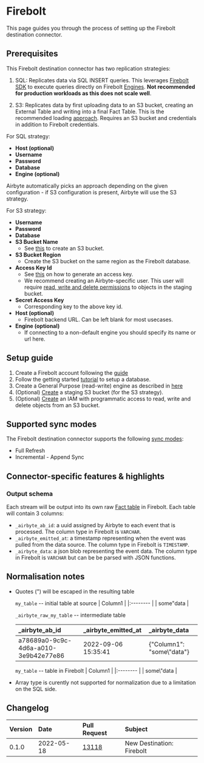 # Firebolt

This page guides you through the process of setting up the Firebolt destination connector.

## Prerequisites

This Firebolt destination connector has two replication strategies:

1. SQL: Replicates data via SQL INSERT queries. This leverages [Firebolt SDK](https://pypi.org/project/firebolt-sdk/) to execute queries directly on Firebolt [Engines](https://docs.firebolt.io/working-with-engines/understanding-engine-fundamentals.html). **Not recommended for production workloads as this does not scale well**.

2. S3: Replicates data by first uploading data to an S3 bucket, creating an External Table and writing into a final Fact Table. This is the recommended loading [approach](https://docs.firebolt.io/loading-data/loading-data.html). Requires an S3 bucket and credentials in addition to Firebolt credentials.

For SQL strategy:
* **Host (optional)**
* **Username**
* **Password**
* **Database**
* **Engine (optional)**


Airbyte automatically picks an approach depending on the given configuration - if S3 configuration is present, Airbyte will use the S3 strategy.

For S3 strategy:

* **Username**
* **Password**
* **Database**
* **S3 Bucket Name**
    * See [this](https://docs.aws.amazon.com/AmazonS3/latest/userguide/create-bucket-overview.html) to create an S3 bucket.
* **S3 Bucket Region**
    * Create the S3 bucket on the same region as the Firebolt database.
* **Access Key Id**
    * See [this](https://docs.aws.amazon.com/general/latest/gr/aws-sec-cred-types.html#access-keys-and-secret-access-keys) on how to generate an access key.
    * We recommend creating an Airbyte-specific user. This user will require [read, write and delete permissions](https://docs.aws.amazon.com/IAM/latest/UserGuide/reference_policies_examples_s3_rw-bucket.html) to objects in the staging bucket.
* **Secret Access Key**
    * Corresponding key to the above key id.
* **Host (optional)**
    * Firebolt backend URL. Can be left blank for most usecases.
* **Engine (optional)**
    * If connecting to a non-default engine you should specify its name or url here.

## Setup guide

1. Create a Firebolt account following the [guide](https://docs.firebolt.io/managing-your-account/creating-an-account.html)
1. Follow the getting started [tutorial](https://docs.firebolt.io/getting-started.html) to setup a database.
1. Create a General Purpose (read-write) engine as described in [here](https://docs.firebolt.io/working-with-engines/working-with-engines-using-the-firebolt-manager.html)
1. (Optional) [Create](https://docs.aws.amazon.com/AmazonS3/latest/userguide/create-bucket-overview.html) a staging S3 bucket \(for the S3 strategy\).
1. (Optional) [Create](https://docs.aws.amazon.com/AmazonS3/latest/userguide/using-iam-policies.html) an IAM with programmatic access to read, write and delete objects from an S3 bucket.


## Supported sync modes

The Firebolt destination connector supports the following [sync modes](https://docs.airbyte.com/cloud/core-concepts/#connection-sync-mode):
- Full Refresh
- Incremental - Append Sync


## Connector-specific features & highlights


### Output schema

Each stream will be output into its own raw [Fact table](https://docs.firebolt.io/working-with-tables.html#fact-and-dimension-tables) in Firebolt. Each table will contain 3 columns:

* `_airbyte_ab_id`: a uuid assigned by Airbyte to each event that is processed. The column type in Firebolt is `VARCHAR`.
* `_airbyte_emitted_at`: a timestamp representing when the event was pulled from the data source. The column type in Firebolt is `TIMESTAMP`.
* `_airbyte_data`: a json blob representing the event data. The column type in Firebolt is `VARCHAR` but can be be parsed with JSON functions.

## Normalisation notes

* Quotes (") will be escaped in the resulting table

    `my_table` -- initial table at source
    | Column1   |
    |:--------  |
    | some"data |

    `_airbyte_raw_my_table` -- intermediate table

    |          _airbyte_ab_id              | _airbyte_emitted_at |      _airbyte_data        |
    |:--------|:-----------| :-----       |
    | a78689a0-9c9c-4d6a-a010-3e9b42e77e86 | 2022-09-06 15:35:41 | {"Column1": "some\\"data"} |

    `my_table` -- table in Firebolt
    | Column1    |
    |:--------  |
    | some\\"data |

* Array type is curently not supported for normalization due to a limitation on the SQL side.

## Changelog

| Version | Date       | Pull Request | Subject |
|:--------|:-----------| :-----       | :------ |
| 0.1.0  | 2022-05-18 | [13118](https://github.com/airbytehq/airbyte/pull/13118) | New Destination: Firebolt |
